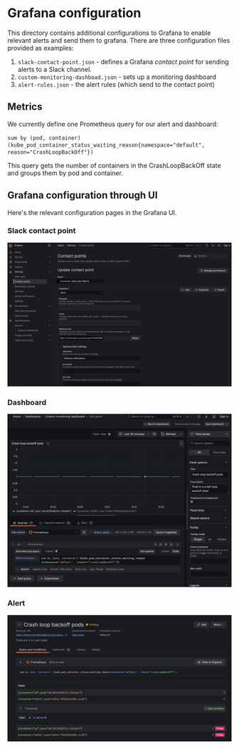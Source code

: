 # Grafana configuration

This directory contains additional configurations to Grafana to enable relevant alerts and send them
to grafana. There are three configuration files provided as examples:

1. `slack-contact-point.json` - defines a Grafana *contact point* for sending alerts to a Slack channel.
2. `custom-monitoring-dashboad.json` - sets up a monitoring dashboard
3. `alert-rules.json` - the alert rules (which send to the contact point)

## Metrics
We currently define one Prometheus query for our alert and dashboard:
```prometheus
sum by (pod, container) (kube_pod_container_status_waiting_reason{namespace="default", reason="CrashLoopBackOff"})
```

This query gets the number of containers in the CrashLoopBackOff state and groups them by pod and container.

## Grafana configuration through UI
Here's the relevant configuration pages in the Grafana UI.

### Slack contact point

![Contact point configuration](pictures/contact-point-configuration.png)

### Dashboard

![Dashboard configuration](pictures/dashboard-configuration.png)

### Alert

![Alert configuration](pictures/alert-configuration.png)

